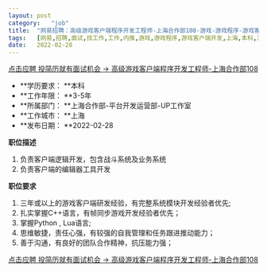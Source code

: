 ```yaml
---
layout:	post
category:	"job"
title:	"网易招聘：高级游戏客户端程序开发工程师-上海合作部108-游戏-游戏程序-游戏客户端开发-上海本科3-5年"
tags:	[网易,招聘,面试,找工作,工作,内推,游戏,游戏程序,游戏客户端开发,上海,本科,3-5年]
date:	2022-02-28
---
```


[点击应聘 投简历就有面试机会 -> 高级游戏客户端程序开发工程师-上海合作部108](http://mobile.bole.netease.com/bole/boleDetail?id=37237&employeeId=346f03c3cda5f04c&key=all)



- **学历要求： **本科
- **工作年限： **3-5年
- **所属部门： **上海合作部-平台开发运营部-UP工作室
- **工作城市： **上海
- **发布日期： **2022-02-28



**职位描述**
1. 负责客户端逻辑开发，包含战斗系统及业务系统
2. 负责客户端的编辑器工具开发





**职位要求**
1. 三年或以上的游戏客户端研发经验，有完整系统模块开发经验者优先;
2. 扎实掌握C++语言，有帧同步游戏开发经验者优先；
3. 掌握Python , Lua语言;
4. 思维敏捷，责任心强，有较强的自我管理和任务跟进推动能力；
4. 善于沟通，有良好的团队合作精神，抗压能力强；



[点击应聘 投简历就有面试机会 -> 高级游戏客户端程序开发工程师-上海合作部108](http://mobile.bole.netease.com/bole/boleDetail?id=37237&employeeId=346f03c3cda5f04c&key=all)